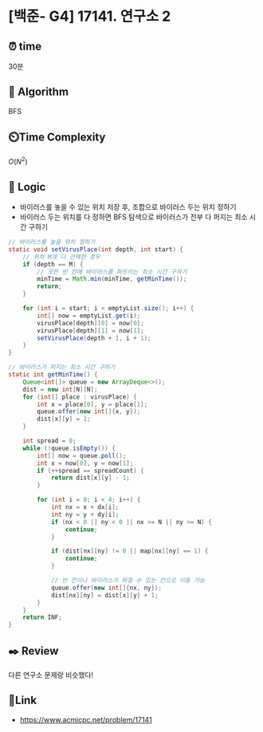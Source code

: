 # [백준- G4] 17141. 연구소 2
 
## ⏰  **time**
30분

## :pushpin: **Algorithm**
BFS

## ⏲️**Time Complexity**
$O(N^2)$

## :round_pushpin: **Logic**
- 바이러스를 놓을 수 있는 위치 저장 후, 조합으로 바이러스 두는 위치 정하기
- 바이러스 두는 위치를 다 정하면 BFS 탐색으로 바이러스가 전부 다 퍼지는 최소 시간 구하기
```java
// 바이러스를 놓을 위치 정하기
static void setVirusPlace(int depth, int start) {
    // 위치 M개 다 선택한 경우
    if (depth == M) {
        // 모든 빈 칸에 바이러스를 퍼뜨리는 최소 시간 구하기
        minTime = Math.min(minTime, getMinTime());
        return;
    }

    for (int i = start; i < emptyList.size(); i++) {
        int[] now = emptyList.get(i);
        virusPlace[depth][0] = now[0];
        virusPlace[depth][1] = now[1];
        setVirusPlace(depth + 1, i + 1);
    }
}

// 바이러스가 퍼지는 최소 시간 구하기
static int getMinTime() {
    Queue<int[]> queue = new ArrayDeque<>();
    dist = new int[N][N];
    for (int[] place : virusPlace) {
        int x = place[0], y = place[1];
        queue.offer(new int[]{x, y});
        dist[x][y] = 1;
    }

    int spread = 0;
    while (!queue.isEmpty()) {
        int[] now = queue.poll();
        int x = now[0], y = now[1];
        if (++spread == spreadCount) {
            return dist[x][y] - 1;
        }

        for (int i = 0; i < 4; i++) {
            int nx = x + dx[i];
            int ny = y + dy[i];
            if (nx < 0 || ny < 0 || nx >= N || ny >= N) {
                continue;
            }

            if (dist[nx][ny] != 0 || map[nx][ny] == 1) {
                continue;
            }

            // 빈 칸이나 바이러스가 퍼질 수 있는 칸으로 이동 가능
            queue.offer(new int[]{nx, ny});
            dist[nx][ny] = dist[x][y] + 1;
        }
    }
    return INF;
}
```

## :black_nib: **Review**
다른 연구소 문제랑 비슷했다!

## 📡**Link**
- https://www.acmicpc.net/problem/17141
